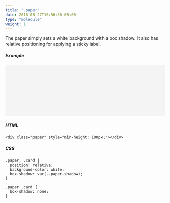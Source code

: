 ```yaml
---
title: ".paper"
date: 2018-03-27T16:56:50-05:00
type: "molecule"
weight: 1
---
```


The paper simply sets a white background with a box shadow. It also has relative positioning for applying a sticky label.

##### Example
<div style="background-color: #f4f4f4; padding: 30px;">
  <div class="paper" style="min-height: 100px;"></div>
</div>

##### HTML
```
<div class="paper" style="min-height: 100px;"></div>
```

##### CSS
```
.paper, .card {
  position: relative;
  background-color: white;
  box-shadow: var(--paper-shadow);
}

.paper .card {
  box-shadow: none;
}
```
